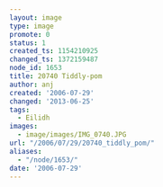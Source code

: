 ```yaml
---
layout: image
type: image
promote: 0
status: 1
created_ts: 1154210925
changed_ts: 1372159487
node_id: 1653
title: 20740 Tiddly-pom
author: anj
created: '2006-07-29'
changed: '2013-06-25'
tags:
  - Eilidh
images:
  - image/images/IMG_0740.JPG
url: "/2006/07/29/20740_tiddly_pom/"
aliases:
  - "/node/1653/"
date: '2006-07-29'
---
```


